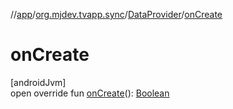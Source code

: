 //[app](../../../index.md)/[org.mjdev.tvapp.sync](../index.md)/[DataProvider](index.md)/[onCreate](on-create.md)

# onCreate

[androidJvm]\
open override fun [onCreate](on-create.md)(): [Boolean](https://kotlinlang.org/api/latest/jvm/stdlib/kotlin/-boolean/index.html)
